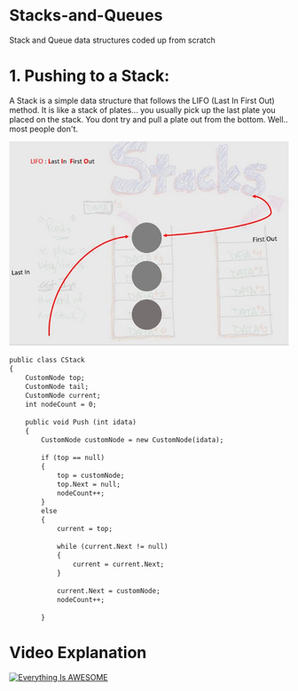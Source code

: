 # Stacks-and-Queues
Stack and Queue data structures coded up from scratch
# 1. Pushing to a Stack:
A Stack is a simple data structure that follows the LIFO  (Last In First Out) method. It is like a stack of plates...
you usually pick up the last plate you placed on the stack. You dont try and pull a plate out from the bottom.
Well.. most people don't.

![Stack: LIFO](https://github.com/TillCM/Stacks-and-Queues/blob/master/stack.JPG)

    public class CStack
    {
        CustomNode top;
        CustomNode tail;
        CustomNode current;
        int nodeCount = 0;

        public void Push (int idata)
        {
            CustomNode customNode = new CustomNode(idata);

            if (top == null)
            {
                top = customNode;
                top.Next = null;
                nodeCount++;
            }
            else
            {
                current = top;

                while (current.Next != null)
                {
                    current = current.Next;
                }

                current.Next = customNode;
                nodeCount++;
                
            }


# Video Explanation
[![Everything Is AWESOME](https://img.youtube.com/vi/AWNW9kftVkw/0.jpg)](https://youtu.be/AWNW9kftVkw "Introduction to Stacks")

